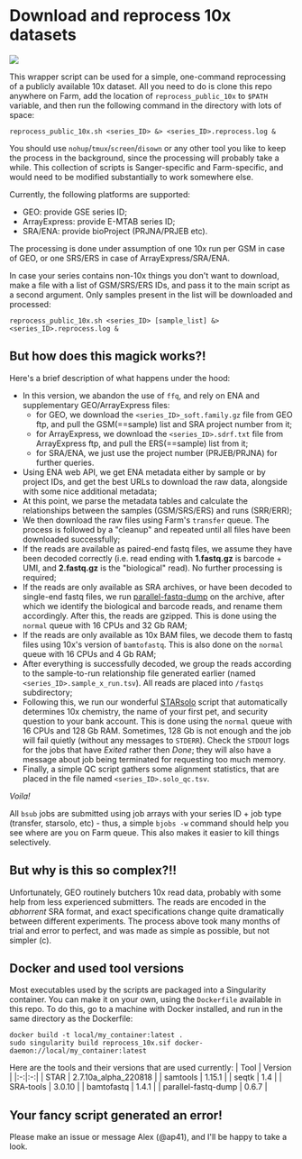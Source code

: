 # Download and reprocess 10x datasets

<img src="https://github.com/cellgeni/reprocess_public_10x/blob/main/img/seriousman2.png">

This wrapper script can be used for a simple, one-command reprocessing of a publicly available 10x dataset. All you need to do is clone this repo anywhere on Farm, add the location of `reprocess_public_10x` to `$PATH` variable, and then run the following command in the directory with lots of space:  

`reprocess_public_10x.sh <series_ID> &> <series_ID>.reprocess.log &`

You should use `nohup`/`tmux`/`screen`/`disown` or any other tool you like to keep the process in the background, since the processing will probably take a while. This collection of scripts is Sanger-specific and Farm-specific, and would need to be modified substantially to work somewhere else. 

Currently, the following platforms are supported:

  - GEO: provide GSE series ID;
  - ArrayExpress: provide E-MTAB series ID;
  - SRA/ENA: provide bioProject (PRJNA/PRJEB etc). 

The processing is done under assumption of one 10x run per GSM in case of GEO, or one SRS/ERS in case of ArrayExpress/SRA/ENA.

In case your series contains non-10x things you don't want to download, make a file with a list of GSM/SRS/ERS IDs, and pass it to the main script as a second argument. Only samples present in the list will be downloaded and processed: 

`reprocess_public_10x.sh <series_ID> [sample_list] &> <series_ID>.reprocess.log &`

## But how does this magick works?!

Here's a brief description of what happens under the hood: 

  - In this version, we abandon the use of `ffq`, and rely on ENA and supplementary GEO/ArrayExpress files:
    - for GEO, we download the `<series_ID>_soft.family.gz` file from GEO ftp, and pull the GSM(==sample) list and SRA project number from it; 
    - for ArrayExpress, we download the `<series_ID>.sdrf.txt` file from ArrayExpress ftp, and pull the ERS(==sample) list from it; 
    - for SRA/ENA, we just use the project number (PRJEB/PRJNA) for further queries.
  - Using ENA web API, we get ENA metadata either by sample or by project IDs, and get the best URLs to download the raw data, alongside with some nice additional metadata; 
  - At this point, we parse the metadata tables and calculate the relationships between the samples (GSM/SRS/ERS) and runs (SRR/ERR); 
  - We then download the raw files using Farm's `transfer` queue. The process is followed by a "cleanup" and repeated until all files have been downloaded successfully; 
  - If the reads are available as paired-end fastq files, we assume they have been decoded correctly (i.e. read ending with **1.fastq.gz** is barcode + UMI, and **2.fastq.gz** is the "biological" read). No further processing is required; 
  - If the reads are only available as SRA archives, or have been decoded to single-end fastq files, we run [parallel-fastq-dump](https://github.com/rvalieris/parallel-fastq-dump) on the archive, after which we identify the biological and barcode reads, and rename them accordingly. After this, the reads are gzipped. This is done using the `normal` queue with 16 CPUs and 32 Gb RAM; 
  - If the reads are only available as 10x BAM files, we decode them to fastq files using 10x's version of `bamtofastq`. This is also done on the `normal` queue with 16 CPUs and 4 Gb RAM; 
  - After everything is successfully decoded, we group the reads according to the sample-to-run relationship file generated earlier (named `<series_ID>.sample_x_run.tsv`). All reads are placed into `/fastqs` subdirectory;
  - Following this, we run our wonderful [STARsolo](https://github.com/cellgeni/STARsolo/) script that automatically determines 10x chemistry, the name of your first pet, and security question to your bank account. This is done using the `normal` queue with 16 CPUs and 128 Gb RAM. Sometimes, 128 Gb is not enough and the job will fail quietly (without any messages to `STDERR`). Check the `STDOUT` logs for the jobs that have _Exited_ rather then _Done_; they will also have a message about job being terminated for requesting too much memory.
  - Finally, a simple QC script gathers some alignment statistics, that are placed in the file named `<series_ID>.solo_qc.tsv`. 

*Voila!*

All `bsub` jobs are submitted using job arrays with your series ID + job type (transfer, starsolo, etc) - thus, a simple `bjobs -w` command should help you see where are you on Farm queue. This also makes it easier to kill things selectively. 

## But why is this so complex?!! 

Unfortunately, GEO routinely butchers 10x read data, probably with some help from less experienced submitters. The reads are encoded in the *abhorrent* SRA format, and exact specifications change quite dramatically between different experiments. The process above took many months of trial and error to perfect, and was made as simple as possible, but not simpler (c). 

## Docker and used tool versions

Most executables used by the scripts are packaged into a Singularity container. You can make it on your own, using the `Dockerfile` available in this repo. To do this, go to a machine with Docker installed, and run in the same directory as the Dockerfile: 

```
docker build -t local/my_container:latest .
sudo singularity build reprocess_10x.sif docker-daemon://local/my_container:latest
```
Here are the tools and their versions that are used currently: 
| Tool | Version |
|:-:|:-:|
| STAR | 2.7.10a_alpha_220818 |
| samtools | 1.15.1 | 
| seqtk | 1.4 | 
| SRA-tools | 3.0.10 | 
| bamtofastq | 1.4.1 | 
| parallel-fastq-dump | 0.6.7 | 

## Your fancy script generated an error!

Please make an issue or message Alex (@ap41), and I'll be happy to take a look.
